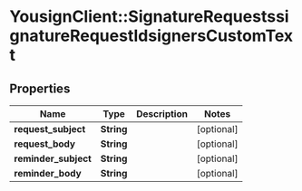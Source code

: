 # YousignClient::SignatureRequestssignatureRequestIdsignersCustomText

## Properties
Name | Type | Description | Notes
------------ | ------------- | ------------- | -------------
**request_subject** | **String** |  | [optional] 
**request_body** | **String** |  | [optional] 
**reminder_subject** | **String** |  | [optional] 
**reminder_body** | **String** |  | [optional] 

